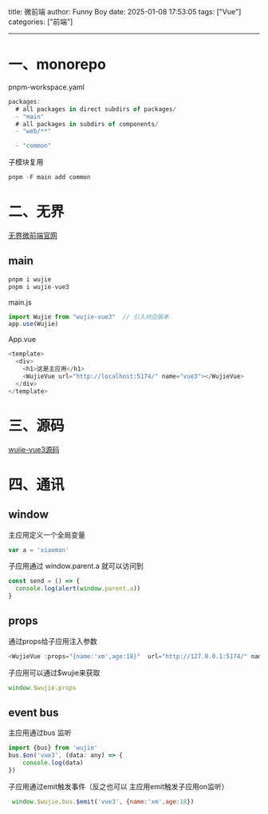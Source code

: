 title: 微前端
author: Funny Boy
date: 2025-01-08 17:53:05
tags: ["Vue"]
categories: ["前端"]

---
# 一、monorepo
pnpm-workspace.yaml

```javascript
packages:
  # all packages in direct subdirs of packages/
  - "main"
  # all packages in subdirs of components/
  - "web/**"

  - "common"
```
子模块复用

```javascript
pnpm -F main add common
```
# 二、无界
[无界微前端官网](https://github.com/Tencent/wujie)
## main
```javascript
pnpm i wujie
pnpm i wujie-vue3
```

main.js
```javascript
import Wujie from "wujie-vue3"	// 引入对应版本
app.use(Wujie)
```

App.vue
```javascript
<template>
  <div>
    <h1>这是主应用</h1>
    <WujieVue url="http://localhost:5174/" name="vue3"></WujieVue>
  </div>
</template>
```
# 三、源码
[wujie-vue3源码](https://juejin.cn/post/7212603829572911159?searchId=202501062132300B836B213173F98EB919#heading-12)

# 四、通讯
## window
主应用定义一个全局变量
```javascript
var a = 'xiaoman'
```
子应用通过 window.parent.a 就可以访问到
```javascript
const send = () => {
  console.log(alert(window.parent.a))
}
```
## props
通过props给子应用注入参数
```javascript
<WujieVue :props="{name:'xm',age:18}"  url="http://127.0.0.1:5174/" name="vue3"></WujieVue> <!--子应用vue3-->
```
子应用可以通过$wujie来获取
```javascript
window.$wujie.props
```
## event bus
主应用通过bus 监听
```javascript
import {bus} from 'wujie'
bus.$on('vue3', (data: any) => {
    console.log(data)
})
```
子应用通过emit触发事件（反之也可以 主应用emit触发子应用on监听）
```javascript
 window.$wujie.bus.$emit('vue3', {name:'xm',age:18})
```